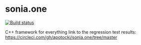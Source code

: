 # sonia.one
[![Build status](https://circleci.com/gh/apotocki/sonia.one/tree/master.svg?style=svg)](<https://app.circleci.com/pipelines/github/apotocki/sonia.one?branch=master>)

C++ framework for everything
link to the regression test results: https://circleci.com/gh/apotocki/sonia.one/tree/master
